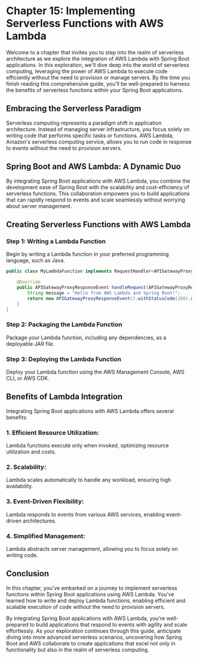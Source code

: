 # Chapter 15: Implementing Serverless Functions with AWS Lambda

Welcome to a chapter that invites you to step into the realm of serverless architecture as we explore the integration of AWS Lambda with Spring Boot applications. In this exploration, we'll dive deep into the world of serverless computing, leveraging the power of AWS Lambda to execute code efficiently without the need to provision or manage servers. By the time you finish reading this comprehensive guide, you'll be well-prepared to harness the benefits of serverless functions within your Spring Boot applications.

## Embracing the Serverless Paradigm

Serverless computing represents a paradigm shift in application architecture. Instead of managing server infrastructure, you focus solely on writing code that performs specific tasks or functions. AWS Lambda, Amazon's serverless computing service, allows you to run code in response to events without the need to provision servers.

## Spring Boot and AWS Lambda: A Dynamic Duo

By integrating Spring Boot applications with AWS Lambda, you combine the development ease of Spring Boot with the scalability and cost-efficiency of serverless functions. This collaboration empowers you to build applications that can rapidly respond to events and scale seamlessly without worrying about server management.

## **Creating Serverless Functions with AWS Lambda**

### Step 1: Writing a Lambda Function

Begin by writing a Lambda function in your preferred programming language, such as Java.

```java
public class MyLambdaFunction implements RequestHandler<APIGatewayProxyRequestEvent, APIGatewayProxyResponseEvent> {

    @Override
    public APIGatewayProxyResponseEvent handleRequest(APIGatewayProxyRequestEvent input, Context context) {
        String message = "Hello from AWS Lambda and Spring Boot!";
        return new APIGatewayProxyResponseEvent().withStatusCode(200).withBody(message);
    }
}
```

### Step 2: Packaging the Lambda Function

Package your Lambda function, including any dependencies, as a deployable JAR file.

### Step 3: Deploying the Lambda Function

Deploy your Lambda function using the AWS Management Console, AWS CLI, or AWS CDK.

## **Benefits of Lambda Integration**

Integrating Spring Boot applications with AWS Lambda offers several benefits:

### **1. Efficient Resource Utilization:**

Lambda functions execute only when invoked, optimizing resource utilization and costs.

### **2. Scalability:**

Lambda scales automatically to handle any workload, ensuring high availability.

### **3. Event-Driven Flexibility:**

Lambda responds to events from various AWS services, enabling event-driven architectures.

### **4. Simplified Management:**

Lambda abstracts server management, allowing you to focus solely on writing code.

## Conclusion

In this chapter, you've embarked on a journey to implement serverless functions within Spring Boot applications using AWS Lambda. You've learned how to write and deploy Lambda functions, enabling efficient and scalable execution of code without the need to provision servers.

By integrating Spring Boot applications with AWS Lambda, you're well-prepared to build applications that respond to events with agility and scale effortlessly. As your exploration continues through this guide, anticipate diving into more advanced serverless scenarios, uncovering how Spring Boot and AWS collaborate to create applications that excel not only in functionality but also in the realm of serverless computing.